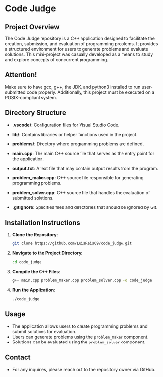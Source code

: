 
# Code Judge

## Project Overview

The Code Judge repository is a C++ application designed to facilitate the creation, submission, and evaluation of programming problems. It provides a structured environment for users to generate problems and evaluate solutions.
This mini-project was casually developed as a means to study and explore concepts of concurrent programming.

## Attention!
Make sure to have gcc, g++, the JDK, and python3 installed to run user-submitted code properly. Additionally, this project must be executed on a POSIX-compliant system.

## Directory Structure

- **.vscode/**: Configuration files for Visual Studio Code.
  
- **lib/**: Contains libraries or helper functions used in the project.

- **problems/**: Directory where programming problems are defined.

- **main.cpp**: The main C++ source file that serves as the entry point for the application.

- **output.txt**: A text file that may contain output results from the program.

- **problem_maker.cpp**: C++ source file responsible for generating programming problems.

- **problem_solver.cpp**: C++ source file that handles the evaluation of submitted solutions.

- **.gitignore**: Specifies files and directories that should be ignored by Git.

## Installation Instructions

1. **Clone the Repository**:
   ```bash
   git clone https://github.com/LuisReis09/code_judge.git
   ```

2. **Navigate to the Project Directory**:
   ```bash
   cd code_judge
   ```

3. **Compile the C++ Files**:
   ```bash
   g++ main.cpp problem_maker.cpp problem_solver.cpp -o code_judge
   ```

4. **Run the Application**:
   ```bash
   ./code_judge
   ```

## Usage

- The application allows users to create programming problems and submit solutions for evaluation.
- Users can generate problems using the `problem_maker` component.
- Solutions can be evaluated using the `problem_solver` component.

## Contact

- For any inquiries, please reach out to the repository owner via GitHub.
```
